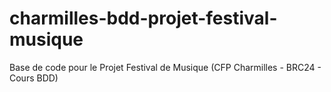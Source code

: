 # charmilles-bdd-projet-festival-musique
Base de code pour le Projet Festival de Musique (CFP Charmilles - BRC24 - Cours BDD)
